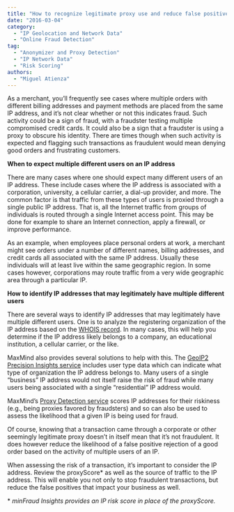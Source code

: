 ```yaml
---
title: "How to recognize legitimate proxy use and reduce false positives during order review"
date: "2016-03-04"
category:
  - "IP Geolocation and Network Data"
  - "Online Fraud Detection"
tag:
  - "Anonymizer and Proxy Detection"
  - "IP Network Data"
  - "Risk Scoring"
authors:
  - "Miguel Atienza"
---
```


As a merchant, you’ll frequently see cases where multiple orders with different
billing addresses and payment methods are placed from the same IP address, and
it’s not clear whether or not this indicates fraud. Such activity could be a
sign of fraud, with a fraudster testing multiple compromised credit cards. It
could also be a sign that a fraudster is using a proxy to obscure his identity.
There are times though when such activity is expected and flagging such
transactions as fraudulent would mean denying good orders and frustrating
customers.

**When to expect multiple different users on an IP address**

There are many cases where one should expect many different users of an IP
address. These include cases where the IP address is associated with a
corporation, university, a cellular carrier, a dial-up provider, and more. The
common factor is that traffic from these types of users is proxied through a
single public IP address. That is, all the Internet traffic from groups of
individuals is routed through a single Internet access point. This may be done
for example to share an Internet connection, apply a firewall, or improve
performance.

As an example, when employees place personal orders at work, a merchant might
see orders under a number of different names, billing addresses, and credit
cards all associated with the same IP address. Usually these individuals will at
least live within the same geographic region. In some cases however,
corporations may route traffic from a very wide geographic area through a
particular IP.

**How to identify IP addresses that may legitimately have multiple different
users**

There are several ways to identify IP addresses that may legitimately have
multiple different users. One is to analyze the registering organization of the
IP address based on the [WHOIS record](https://whois.arin.net/ui). In many
cases, this will help you determine if the IP address likely belongs to a
company, an educational institution, a cellular carrier, or the like.

MaxMind also provides several solutions to help with this. The [GeoIP2 Precision
Insights service](https://www.maxmind.com/en/geoip2-precision-insights) includes
user type data which can indicate what type of organization the IP address
belongs to. Many users of a single “business” IP address would not itself raise
the risk of fraud while many users being associated with a single “residential”
IP address would.

MaxMind’s [Proxy Detection
service](https://www.maxmind.com/en/proxy-detection-service) scores IP addresses
for their riskiness (e.g., being proxies favored by fraudsters) and so can also
be used to assess the likelihood that a given IP is being used for fraud.

Of course, knowing that a transaction came through a corporate or other
seemingly legitimate proxy doesn’t in itself mean that it’s not fraudulent. It
does however reduce the likelihood of a false positive rejection of a good order
based on the activity of multiple users of an IP.

When assessing the risk of a transaction, it’s important to consider the IP
address. Review the proxyScore\* as well as the source of traffic to the IP
address. This will enable you not only to stop fraudulent transactions, but
reduce the false positives that impact your business as well.

\* _minFraud Insights provides an IP risk score in place of the proxyScore._
